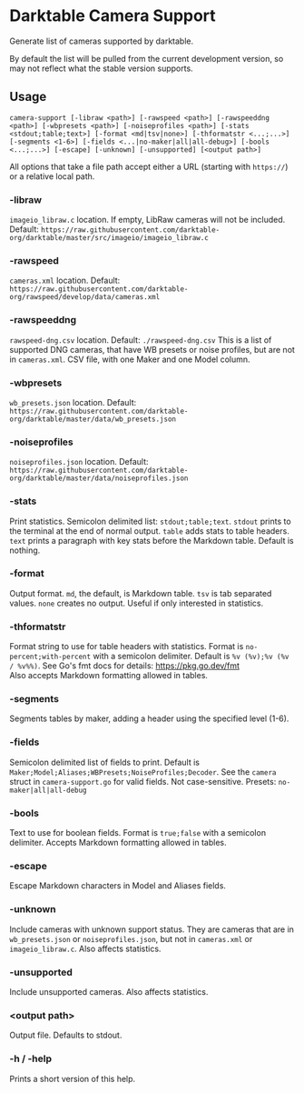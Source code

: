 # Darktable Camera Support

Generate list of cameras supported by darktable.

By default the list will be pulled from the current development version, so may not reflect what the stable version supports.

## Usage

`camera-support [-libraw <path>] [-rawspeed <path>] [-rawspeeddng <path>] [-wbpresets <path>] [-noiseprofiles <path>] [-stats <stdout;table;text>] [-format <md|tsv|none>] [-thformatstr <...;...>] [-segments <1-6>] [-fields <...|no-maker|all|all-debug>] [-bools <...;...>] [-escape] [-unknown] [-unsupported] [<output path>]`

All options that take a file path accept either a URL (starting with `https://`) or a relative local path.

### -libraw

`imageio_libraw.c` location. If empty, LibRaw cameras will not be included.
Default: `https://raw.githubusercontent.com/darktable-org/darktable/master/src/imageio/imageio_libraw.c`

### -rawspeed

`cameras.xml` location.
Default: `https://raw.githubusercontent.com/darktable-org/rawspeed/develop/data/cameras.xml`

### -rawspeeddng

`rawspeed-dng.csv` location.
Default: `./rawspeed-dng.csv`
This is a list of supported DNG cameras, that have WB presets or noise profiles, but are not in `cameras.xml`. CSV file, with one Maker and one Model column.

### -wbpresets

`wb_presets.json` location.
Default: `https://raw.githubusercontent.com/darktable-org/darktable/master/data/wb_presets.json`

### -noiseprofiles

`noiseprofiles.json` location.
Default: `https://raw.githubusercontent.com/darktable-org/darktable/master/data/noiseprofiles.json`

### -stats

Print statistics. Semicolon delimited list: `stdout;table;text`.
`stdout` prints to the terminal at the end of normal output.
`table` adds stats to table headers.
`text` prints a paragraph with key stats before the Markdown table.
Default is nothing.

### -format

Output format.
`md`, the default, is Markdown table.
`tsv` is tab separated values.
`none` creates no output. Useful if only interested in statistics.

### -thformatstr

Format string to use for table headers with statistics. Format is `no-percent;with-percent` with a semicolon delimiter. Default is `%v (%v);%v (%v / %v%%)`.
See Go's fmt docs for details: https://pkg.go.dev/fmt  
Also accepts Markdown formatting allowed in tables.

### -segments

Segments tables by maker, adding a header using the specified level (1-6).

### -fields

Semicolon delimited list of fields to print. Default is `Maker;Model;Aliases;WBPresets;NoiseProfiles;Decoder`.
See the `camera` struct in `camera-support.go` for valid fields. Not case-sensitive.
Presets: `no-maker|all|all-debug`

### -bools

Text to use for boolean fields. Format is `true;false` with a semicolon delimiter. Accepts Markdown formatting allowed in tables.

### -escape

Escape Markdown characters in Model and Aliases fields.

### -unknown

Include cameras with unknown support status. They are cameras that are in `wb_presets.json` or `noiseprofiles.json`, but not in `cameras.xml` or `imageio_libraw.c`. Also affects statistics.

### -unsupported

Include unsupported cameras. Also affects statistics.

### \<output path\>

Output file. Defaults to stdout.

### -h / -help

Prints a short version of this help.
